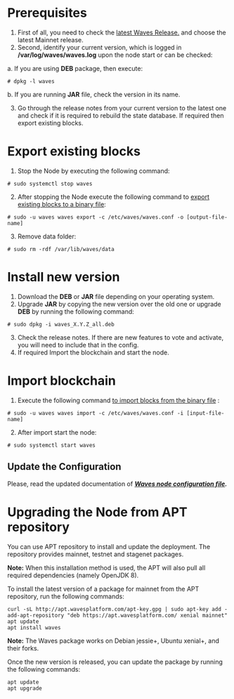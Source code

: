 # Prerequisites

1. First of all, you need to check the [latest Waves Release.](https://github.com/wavesplatform/Waves/releases) and choose the latest Mainnet release.
2. Second, identify your current version, which is logged in **/var/log/waves/waves.log** upon the node start or can be checked:

  a. If you are using **DEB**  package, then execute:
```
# dpkg -l waves
```
  b. If you are running **JAR** file, check the version in its name.

3. Go through the release notes from your current version to the latest one and check if it is required to rebuild the state database. If required then export existing blocks.

# Export existing blocks

1. Stop the Node by executing the following command:
```
# sudo systemctl stop waves
```
2. After stopping the Node execute the following command to [export existing blocks to a binary file](/waves-node/options-for-getting-actual-blockchain/export-and-import-from-the-blockchain.md):
```
# sudo -u waves waves export -c /etc/waves/waves.conf -o [output-file-name]
```
3. Remove data folder:
```
# sudo rm -rdf /var/lib/waves/data
```

# Install new version

1. Download the **DEB** or **JAR** file depending on your operating system.
2. Upgrade **JAR** by copying the new version over the old one or upgrade **DEB** by running the following command:
```
# sudo dpkg -i waves_X.Y.Z_all.deb
```
3. Check the release notes. If there are new features to vote and activate, you will need to include that in the config.
4. If required Import the blockchain and start the node.

# Import blockchain

1. Execute the following command [to import blocks from the binary file](/waves-node/options-for-getting-actual-blockchain/import-from-the-blockchain.md) :
```
# sudo -u waves waves import -c /etc/waves/waves.conf -i [input-file-name]
```
2. After import start the node:
```
# sudo systemctl start waves
```

## Update the Configuration

Please, read the updated documentation of [_**Waves node configuration file**_](/waves-node/node-configuration.md)_**.**_

# Upgrading the Node from APT repository

You can use APT repository to install and update the deployment. The repository provides mainnet, testnet and stagenet packages. 

**Note:** When this installation method is used, the APT will also pull all required dependencies (namely OpenJDK 8).

To install the latest version of a package for mainnet from the APT repository, run the following commands:

```
curl -sL http://apt.wavesplatform.com/apt-key.gpg | sudo apt-key add -
add-apt-repository "deb https://apt.wavesplatform.com/ xenial mainnet"
apt update
apt install waves
```

**Note:** The Waves package works on Debian jessie+, Ubuntu xenial+, and their forks.



Once the new version is released, you can update the package by running the following commands:

```
apt update 
apt upgrade
```
